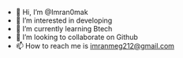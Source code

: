 - 👋 Hi, I’m @Imran0mak
- 👀 I’m interested in developing
- 🌱 I’m currently learning Btech
- 💞️ I’m looking to collaborate on Github
- 📫 How to reach me is imranmeg212@gmail.com
<!---
Imran0mak/Imran0mak is a ✨ special ✨ repository because its `README.md` (this file) appears on your GitHub profile.
You can click the Preview link to take a look at your changes.
--->
